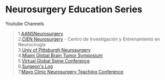 # Neurosurgery Education Series 
Youtube Channels 
> 1.[AANSNeurosurgery](https://www.youtube.com/user/AANSNeurosurgery). <br>
> 2.[CIEN Neurosurgery](https://www.youtube.com/channel/UCeoarBVuV8n_SrAtQ8Icc1Q) - Centro de Investigación y Entrenamiento en Neurocirugía <br>
> 3.[Univ of Pittsburgh Neurosurgery](https://www.youtube.com/channel/UCawRhKROPdiQOCG5oetlEOw) <br>
> 4.[Miami Global Brain Tumor Symposium](https://www.youtube.com/channel/UCk8xDA5Nul_0kFa2L_aOIZw) <br>
> 5.[Virtual Global Spine Conference](https://www.youtube.com/channel/UCt1rrySlIL87Rtx5vdxxQ3w) <br>
> 6.[Surgeon's Log](https://www.youtube.com/channel/UCvG4yWZBggegY7MvKIOW4sQ) <br>
> 7.[Mayo Clinic Neurosurgery Teaching Conference](https://www.youtube.com/watch?v=sP6v54hdOjQ) <br>
